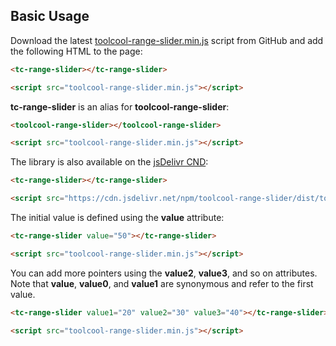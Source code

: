 ## Basic Usage

Download the latest [toolcool-range-slider.min.js](https://github.com/toolcool-org/toolcool-range-slider/blob/main/dist/toolcool-range-slider.min.js) script from GitHub and add the following HTML to the page:
  
```html
<tc-range-slider></tc-range-slider>

<script src="toolcool-range-slider.min.js"></script>
```

<div class="my-12 flex justify-center">
    <tc-range-slider></tc-range-slider>
</div>

**tc-range-slider** is an alias for **toolcool-range-slider**:

```html
<toolcool-range-slider></toolcool-range-slider>

<script src="toolcool-range-slider.min.js"></script>
```

The library is also available on the [jsDelivr CND](https://www.jsdelivr.com/package/npm/toolcool-range-slider):

```html
<tc-range-slider></tc-range-slider>

<script src="https://cdn.jsdelivr.net/npm/toolcool-range-slider/dist/toolcool-range-slider.min.js"></script>
```

The initial value is defined using the **value** attribute:

```html
<tc-range-slider value="50"></tc-range-slider>

<script src="toolcool-range-slider.min.js"></script>
```

<div class="my-12 flex justify-center">
    <tc-range-slider value="50"></tc-range-slider>
</div>

You can add more pointers using the **value2**, **value3**, and so on attributes. Note that **value**, **value0**, and **value1** are synonymous and refer to the first value.

```html
<tc-range-slider value1="20" value2="30" value3="40"></tc-range-slider>

<script src="toolcool-range-slider.min.js"></script>
```

<div class="my-12 flex justify-center">
    <tc-range-slider value1="20" value2="50" value3="80"></tc-range-slider>
</div>



